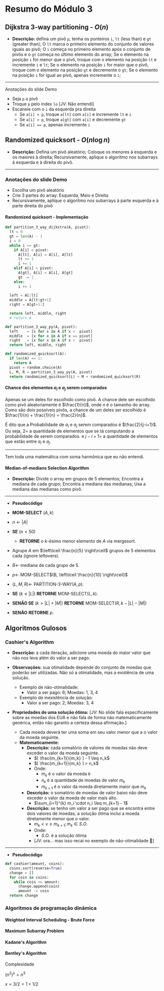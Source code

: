 # Resumo do Módulo 3

## Dijkstra 3-way partitioning - $O(n)$

- **Descrição:** defina um pivô `p`; tenha os ponteiros `i`, `lt` (less than) e `gt` (greater than); O `lt` marca o primeiro elemento do conjunto de valores iguais ao pivô; O `i` começa no primeiro elemento após o conjunto de pivôs e o `gt` começa no último elemento do array; Se o elemento na posição `i` for menor que o pivô, troque com o elemento na posição `lt` e incremente `i` e `lt`; Se o elemento na posição `i` for maior que o pivô, troque com o elemento na posição `gt` e decremente o `gt`; Se o elemento na posição `i` for igual ao pivô, apenas incremente o `i`;

---

Anotações do slide Demo

- Seja `p` o pivô
- Troque `p` pelo index `lo` [JV: Não entendi]
- Escaneie com o `i` da esquerda pra direita
  - Se `a[i] < p`, troque `a[lt]` com `a[i]` e incremente `lt` e `i`
  - Se `a[i] > p`, troque `a[gt]` com `a[i]` e decremente `gt`
  - Se `a[i] == p`, apenas incremente `i`

## Randomized quicksort - $O(n \log n)$

- **Descrição:** Defina um pivô aleatório; Coloque os menores à esquerda e os maiores à direita; Recursivamente, aplique o algoritmo nos subarrays à esquerda e à direita do pivô.

---

### Anotações do slide Demo

- Escolha um pivô aleatório
- Crie 3 partes do array: Esquerda, Meio e Direita
- Recursivamente, aplique o algoritmo nos subarrays à parte esquerda e à parte direita do pivô

#### Randomized quicksort - Implementação

```python
def partition_3_way_dijkstra(A, pivot):
  lt = 0
  gt = len(A) - 1
  i = 0
  while i <= gt:
    if A[i] < pivot:
      A[lt], A[i] = A[i], A[lt]
      lt += 1
      i += 1
    elif A[i] > pivot:
      A[gt], A[i] = A[i], A[gt]
      gt -= 1
    else:
      i += 1
  
  left = A[:lt]
  middle = A[lt:gt+1]
  right = A[gt+1:]

  return left, middle, right
  # return A

def partition_3_way_py(A, pivot):
  left    = [x for x in A if x <  pivot]
  middle  = [x for x in A if x == pivot]
  right   = [x for x in A if x >  pivot]
  return left, middle, right

def randomized_quicksort(A):
  if len(A) <= 1:
    return A
  pivot = random.choice(A)
  L, M, R = partition_3_way_py(A, pivot)
  return randomized_quicksort(L) + M + randomized_quicksort(R)
```

#### Chance dos elementos $a_i$ e $a_j$ serem comparados

Apenas se um deles for escolhido como pivô. A chance dele ser escolhido como pivô aleatoriamente é $\frac{1}{n}$, onde $n$ é o tamanho do array. Como são dois possíveis pivôs, a chance de um deles ser escolhido é $\frac{1}{n} + \frac{1}{n} = \frac{2}{n}$.

É dito que a Probabilidade de $a_i$ e $a_j$ serem comparados é $\frac{2}{j-i+1}$. Ou seja, $2 =$ a quantidade de elementos que se tá computando a probabilidade de serem comparados. e $j-i+1 =$ a quantidade de elementos que estão entre $a_i$ e $a_j$.

---

Tem toda uma matemática com soma harmônica que eu não entendi.

#### Median-of-medians Selection Algorithm

- **Descrição:** Divide o array em grupos de 5 elementos; Encontra a mediana de cada grupo; Encontra a mediana das medianas; Usa a mediana das medianas como pivô.

---

- **Pseudocódigo**

- **MOM-SELECT** $(A, k)$
- $n \leftarrow |A|$
- **SE** $(n < 50)$
  - **RETORNE** o $k$-ésimo menor elemento de $A$ via mergesort.
- Agrupe $A$ em $\left\lceil \frac{n}{5} \right\rceil$ grupos de 5 elementos cada (ignore leftovers).
- $B \leftarrow$ mediana de cada grupo de 5.
- $p \leftarrow$ MOM-SELECT$(B, \left\lceil \frac{n}{10} \right\rceil)$ <!-- <- Mediana das medianas -->
- $(L, M, R) \leftarrow$ PARTITION-3-WAY$(A, p)$.
- **SE** $(k \leq |L|)$ **RETORNE** MOM-SELECT$(L, k)$.
- **SENÃO SE** $(k > |L| + |M|)$ **RETORNE** MOM-SELECT$(R, k - |L| - |M|)$
- **SENÃO** **RETORNE** $p$.

## Algoritmos Gulosos

### Cashier's Algorithm

- **Descrição:** a cada iteração, adicione uma moeda do maior valor que não nos leva além do valor a ser pago.

- **Observações:** sua otimalidade depende do conjunto de moedas que poderão ser utilizadas. Não só a otimalidade, mas a existência de uma solução.
  - Exemplo de não-otimalidade:
    - Valor a ser pago: 6; Moedas: 1, 3, 4
  - Exemplo de inexistência de solução:
    - Valor a ser pago: 2; Moedas: 3, 4

- **Propriedades de uma solução ótima:** [JV: No slide fala especificamente sobre as moedas dos EUA e não fala de forma não matematicamente genérica, então não garanto a certeza dessa afirmação.]
  - Cada moeda deverá ter uma soma em seu valor menor que a o valor da moeda seguinte.
  - **Matematicamente:**
    - **Descrição:** cada somatório de valores de moedas não deve exceder o valor da moeda seguinte.
      - $⌈ \frac{m_{k+1}}{m_k} ⌉ - 1 \leq n_k$
      - $⌈ \frac{m_{k+1}}{m_k} ⌉ > n_k$
      - Onde:
        - $m_k$ é o valor da moeda $k$
        - $n_k$ é a quantidade de moedas de valor $m_k$
        - $m_{k+1}$ é o valor da moeda diretamente maior que $m_k$
    - **Descrição:** o somatório de moedas de valor baixo não deve exceder o valor da moeda de valor mais alto.
      - $\sum_{i=1}^{k} m_i \cdot n_i \leq m_{k+1} - 1$
    - **Descrição:** se tenho um valor a ser pago que se encontra entre dois valores de moedas, a solução ótima inclui a moeda diretamente menor que o valor.
      - $m_k < v \leq m_{k+1}; m_k \in S.O.$
      - Onde:
        - $S.O.$ é a solução ótima
      - [JV: ora... mas isso recai no exemplo de não-otimalidade 🤔]

---

- **Pseudocódigo**

```python
def cashier(amount, coins):
  coins.sort(reverse=True)
  change = []
  for coin in coins:
    while coin <= amount:
      change.append(coin)
      amount -= coin
  return change
```

### Algoritmos de programação dinâmica

#### Weighted Interval Scheduling - Brute Force

#### Maximum Subarray Problem

#### Kadane's Algorithm

#### Bentley's Algorithm

Complexidade

$(n^2)^x = n^3$

$x = 3/2 = 1 + 1/2$
